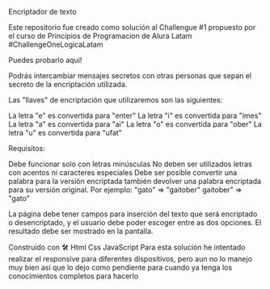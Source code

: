 Encriptador de texto


Este repositorio fue creado como solución al Challengue #1 propuesto por el curso de Principios de Programacion de Alura Latam #ChallengeOneLogicaLatam

Puedes probarlo aqui!

Podrás intercambiar mensajes secretos con otras personas que sepan el secreto de la encriptación utilizada.

Las "llaves" de encriptación que utilizaremos son las siguientes:

La letra "e" es convertida para "enter" La letra "i" es convertida para "imes" La letra "a" es convertida para "ai" La letra "o" es convertida para "ober" La letra "u" es convertida para "ufat"

Requisitos:

Debe funcionar solo con letras minúsculas
No deben ser utilizados letras con acentos ni caracteres especiales
Debe ser posible convertir una palabra para la versión encriptada también devolver una palabra encriptada para su versión original.
Por ejemplo: "gato" => "gaitober" gaitober" => "gato"

La página debe tener campos para inserción del texto que será encriptado o desencriptado, y el usuario debe poder escoger entre as dos opciones.
El resultado debe ser mostrado en la pantalla.

Construido con 🛠️
Html
Css
JavaScript
Para esta solución he intentado realizar el responsive para diferentes dispositivos, pero aun no lo manejo muy bien así que lo dejo como pendiente para cuando ya tenga los conocimientos completos para hacerlo